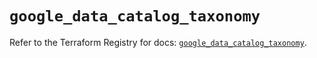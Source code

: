 # `google_data_catalog_taxonomy`

Refer to the Terraform Registry for docs: [`google_data_catalog_taxonomy`](https://registry.terraform.io/providers/hashicorp/google/5.20.0/docs/resources/data_catalog_taxonomy).
